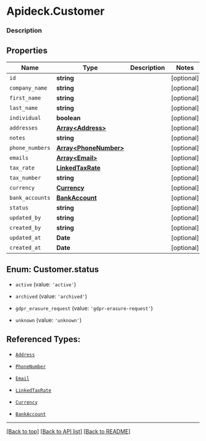 # Apideck.Customer

### Description

## Properties
Name | Type | Description | Notes
------------ | ------------- | ------------- | -------------
`id` | **string** |  | [optional] 
`company_name` | **string** |  | [optional] 
`first_name` | **string** |  | [optional] 
`last_name` | **string** |  | [optional] 
`individual` | **boolean** |  | [optional] 
`addresses` | [**Array&lt;Address&gt;**](Address.md) |  | [optional] 
`notes` | **string** |  | [optional] 
`phone_numbers` | [**Array&lt;PhoneNumber&gt;**](PhoneNumber.md) |  | [optional] 
`emails` | [**Array&lt;Email&gt;**](Email.md) |  | [optional] 
`tax_rate` | [**LinkedTaxRate**](LinkedTaxRate.md) |  | [optional] 
`tax_number` | **string** |  | [optional] 
`currency` | [**Currency**](Currency.md) |  | [optional] 
`bank_accounts` | [**BankAccount**](BankAccount.md) |  | [optional] 
`status` | **string** |  | [optional] 
`updated_by` | **string** |  | [optional] 
`created_by` | **string** |  | [optional] 
`updated_at` | **Date** |  | [optional] 
`created_at` | **Date** |  | [optional] 





<a name="CustomerStatus"></a>
## Enum: Customer.status


* `active` (value: `'active'`)

* `archived` (value: `'archived'`)

* `gdpr_erasure_request` (value: `'gdpr-erasure-request'`)

* `unknown` (value: `'unknown'`)




## Referenced Types:





* [`Address`](Address.md)

* [`PhoneNumber`](PhoneNumber.md)
* [`Email`](Email.md)
* [`LinkedTaxRate`](LinkedTaxRate.md)

* [`Currency`](Currency.md)
* [`BankAccount`](BankAccount.md)






---

[[Back to top]](#) [[Back to API list]](../../../../README.md#documentation-for-api-endpoints) [[Back to README]](../../../../README.md)


